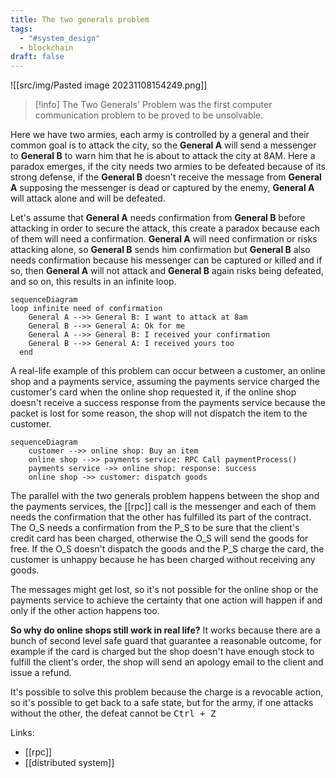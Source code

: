```yaml
---
title: The two generals problem
tags:
  - "#system_design"
  - blockchain
draft: false
---
```

![[src/img/Pasted image 20231108154249.png]]
> [!info]
> The Two Generals' Problem was the first computer communication problem to be proved to be unsolvable.

Here we have two armies, each army is controlled by a general and their common goal is to attack the city, so the **General A** will send a messenger to **General B** to warn him that he is about to attack the city at 8AM.
Here a paradox emerges, if the city needs two armies to be defeated because of its strong defense, if the **General B** doesn't receive the message from **General A** supposing the messenger is dead or captured by the enemy, **General A** will attack alone and will be defeated.

Let's assume that **General A** needs confirmation from **General B** before attacking in order to secure the attack, this create a paradox because each of them will need a confirmation.
**General A** will need confirmation or risks attacking alone, so **General B** sends him confirmation but **General B** also needs confirmation because his messenger can be captured or killed and if so, then **General A** will not attack and **General B** again risks being defeated, and so on, this results in an infinite loop.


```mermaid
sequenceDiagram
loop infinite need of confirmation
    General A -->> General B: I want to attack at 8am
    General B -->> General A: Ok for me
	General A -->> General B: I received your confirmation
    General B -->> General A: I received yours too
  end
```
A real-life example of this problem can occur between a customer, an online shop and a payments service, assuming the payments service charged the customer's card when the online shop requested it, if the online shop doesn't receive a success response from the payments service because the packet is lost for some reason, the shop will not dispatch the item to the customer.
```mermaid
sequenceDiagram
    customer -->> online shop: Buy an item
    online shop -->> payments service: RPC Call paymentProcess()
    payments service ->> online shop: response: success
	online shop ->> customer: dispatch goods
```
The parallel with the two generals problem happens between the shop and the payments services, the [[rpc]] call is the messenger and each of them needs the confirmation that the other has fulfilled its part of the contract.
The O_S needs a confirmation from the P_S to be sure that the client's credit card has been charged, otherwise the O_S will send the goods for free.
If the O_S doesn't dispatch the goods and the P_S charge the card, the customer is unhappy because he has been charged without receiving any goods.

The messages might get lost, so it's not possible for the online shop or the payments service to achieve the certainty that one action will happen if and only if the other action happens too.

**So why do online shops still work in real life?**
It works because there are a bunch of second level safe guard that guarantee a reasonable outcome, for example if the card is charged but the shop doesn't have enough stock to fulfill the client's order, the shop will send an apology email to the client and issue a refund.

It's possible to solve this problem because the charge is a revocable action, so it's possible to get back to a safe state, but for the army, if one attacks without the other, the defeat cannot be <kbd><kbd>Ctrl</kbd> + Z</kbd>

Links:
- [[rpc]]
- [[distributed system]]